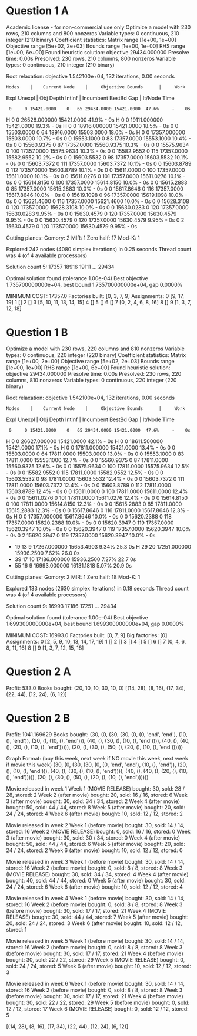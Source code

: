 # Question 1 A

Academic license - for non-commercial use only
Optimize a model with 230 rows, 210 columns and 800 nonzeros
Variable types: 0 continuous, 210 integer (210 binary)
Coefficient statistics:
  Matrix range     [1e+00, 1e+00]
  Objective range  [5e+02, 2e+03]
  Bounds range     [1e+00, 1e+00]
  RHS range        [1e+00, 6e+00]
Found heuristic solution: objective 29434.000000
Presolve time: 0.00s
Presolved: 230 rows, 210 columns, 800 nonzeros
Variable types: 0 continuous, 210 integer (210 binary)

Root relaxation: objective 1.542100e+04, 132 iterations, 0.00 seconds

    Nodes    |    Current Node    |     Objective Bounds      |     Work
 Expl Unexpl |  Obj  Depth IntInf | Incumbent    BestBd   Gap | It/Node Time

     0     0 15421.0000    0   65 29434.0000 15421.0000  47.6%     -    0s
H    0     0                    26528.000000 15421.0000  41.9%     -    0s
H    0     0                    19111.000000 15421.0000  19.3%     -    0s
H    0     0                    18916.000000 15421.0000  18.5%     -    0s
     0     0 15503.0000    0   64 18916.0000 15503.0000  18.0%     -    0s
H    0     0                    17357.000000 15503.0000  10.7%     -    0s
     0     0 15553.1000    0   83 17357.0000 15553.1000  10.4%     -    0s
     0     0 15560.9375    0   87 17357.0000 15560.9375  10.3%     -    0s
     0     0 15575.9634    0  100 17357.0000 15575.9634  10.3%     -    0s
     0     0 15582.9552    0  115 17357.0000 15582.9552  10.2%     -    0s
     0     0 15603.5532    0   98 17357.0000 15603.5532  10.1%     -    0s
     0     0 15603.7372    0  111 17357.0000 15603.7372  10.1%     -    0s
     0     0 15603.8789    0  112 17357.0000 15603.8789  10.1%     -    0s
     0     0 15611.0000    0  100 17357.0000 15611.0000  10.1%     -    0s
     0     0 15611.0276    0  101 17357.0000 15611.0276  10.1%     -    0s
     0     0 15614.8150    0  100 17357.0000 15614.8150  10.0%     -    0s
     0     0 15615.2883    0   85 17357.0000 15615.2883  10.0%     -    0s
     0     0 15617.8646    0  116 17357.0000 15617.8646  10.0%     -    0s
     0     0 15619.1098    0   96 17357.0000 15619.1098  10.0%     -    0s
     0     0 15621.4600    0  116 17357.0000 15621.4600  10.0%     -    0s
     0     0 15628.3108    0  120 17357.0000 15628.3108  10.0%     -    0s
     0     0 15630.0283    0  120 17357.0000 15630.0283  9.95%     -    0s
     0     0 15630.4579    0  120 17357.0000 15630.4579  9.95%     -    0s
     0     0 15630.4579    0  120 17357.0000 15630.4579  9.95%     -    0s
     0     2 15630.4579    0  120 17357.0000 15630.4579  9.95%     -    0s

Cutting planes:
  Gomory: 2
  MIR: 1
  Zero half: 17
  Mod-K: 1

Explored 242 nodes (4080 simplex iterations) in 0.25 seconds
Thread count was 4 (of 4 available processors)

Solution count 5: 17357 18916 19111 ... 29434

Optimal solution found (tolerance 1.00e-04)
Best objective 1.735700000000e+04, best bound 1.735700000000e+04, gap 0.0000%

MINIMUM COST: 17357.0
Factories built: [0, 3, 7, 9]
Assignments:
0 [9, 17, 19]
1 []
2 []
3 [5, 10, 11, 13, 14, 15]
4 []
5 []
6 []
7 [0, 2, 4, 6, 8, 16]
8 []
9 [1, 3, 7, 12, 18]

# Question 1 B

Optimize a model with 230 rows, 220 columns and 810 nonzeros
Variable types: 0 continuous, 220 integer (220 binary)
Coefficient statistics:
  Matrix range     [1e+00, 2e+00]
  Objective range  [5e+02, 2e+03]
  Bounds range     [1e+00, 1e+00]
  RHS range        [1e+00, 6e+00]
Found heuristic solution: objective 29434.000000
Presolve time: 0.00s
Presolved: 230 rows, 220 columns, 810 nonzeros
Variable types: 0 continuous, 220 integer (220 binary)

Root relaxation: objective 1.542100e+04, 132 iterations, 0.00 seconds

    Nodes    |    Current Node    |     Objective Bounds      |     Work
 Expl Unexpl |  Obj  Depth IntInf | Incumbent    BestBd   Gap | It/Node Time

     0     0 15421.0000    0   65 29434.0000 15421.0000  47.6%     -    0s
H    0     0                    26627.000000 15421.0000  42.1%     -    0s
H    0     0                    18611.500000 15421.0000  17.1%     -    0s
H    0     0                    17811.000000 15421.0000  13.4%     -    0s
     0     0 15503.0000    0   64 17811.0000 15503.0000  13.0%     -    0s
     0     0 15553.1000    0   83 17811.0000 15553.1000  12.7%     -    0s
     0     0 15560.9375    0   87 17811.0000 15560.9375  12.6%     -    0s
     0     0 15575.9634    0  100 17811.0000 15575.9634  12.5%     -    0s
     0     0 15582.9552    0  115 17811.0000 15582.9552  12.5%     -    0s
     0     0 15603.5532    0   98 17811.0000 15603.5532  12.4%     -    0s
     0     0 15603.7372    0  111 17811.0000 15603.7372  12.4%     -    0s
     0     0 15603.8789    0  112 17811.0000 15603.8789  12.4%     -    0s
     0     0 15611.0000    0  100 17811.0000 15611.0000  12.4%     -    0s
     0     0 15611.0276    0  101 17811.0000 15611.0276  12.4%     -    0s
     0     0 15614.8150    0  100 17811.0000 15614.8150  12.3%     -    0s
     0     0 15615.2883    0   85 17811.0000 15615.2883  12.3%     -    0s
     0     0 15617.8646    0  116 17811.0000 15617.8646  12.3%     -    0s
H    0     0                    17357.000000 15617.8646  10.0%     -    0s
     0     0 15620.2388    0  118 17357.0000 15620.2388  10.0%     -    0s
     0     0 15620.3947    0  119 17357.0000 15620.3947  10.0%     -    0s
     0     0 15620.3947    0  119 17357.0000 15620.3947  10.0%     -    0s
     0     2 15620.3947    0  119 17357.0000 15620.3947  10.0%     -    0s
*   19    13               9    17267.000000 15653.4903  9.34%  25.3    0s
H   29    20                    17251.000000 15936.2500  7.62%  26.0    0s
*   39    17              10    17186.000000 15936.2500  7.27%  22.7    0s
*   55    16               9    16993.000000 16131.1818  5.07%  20.9    0s

Cutting planes:
  Gomory: 2
  MIR: 1
  Zero half: 18
  Mod-K: 1

Explored 133 nodes (2630 simplex iterations) in 0.18 seconds
Thread count was 4 (of 4 available processors)

Solution count 9: 16993 17186 17251 ... 29434

Optimal solution found (tolerance 1.00e-04)
Best objective 1.699300000000e+04, best bound 1.699300000000e+04, gap 0.0000%

MINIMUM COST: 16993.0
Factories built: [0, 7, 9]
Big factories: [0]
Assignments:
0 [2, 5, 9, 10, 13, 14, 17, 19]
1 []
2 []
3 []
4 []
5 []
6 []
7 [0, 4, 6, 8, 11, 16]
8 []
9 [1, 3, 7, 12, 15, 18]

# Question 2 A

Profit: 533.0
Books bought: (20, 10, 10, 30, 10, 0)
[(14, 28), (8, 16), (17, 34), (22, 44), (12, 24), (6, 12)]

# Question 2 B

Profit: 1041.169629
Books bought: (30, (0, (30, (30, (0, (0, 'end', 'end'), (10, (), 'end')), (20, (), (10, (), 'end'))), (40, (), (30, (), (10, (), 'end')))), (40, (), (40, (), (20, (), (10, (), 'end'))))), (20, (), (30, (), (50, (), (20, (), (10, (), 'end'))))))

Graph
Format: (buy this week, next week if NO movie this week, next week if movie this week)
(30,
 (0,
  (30,
   (30, (0, (0, 'end', 'end'), (10, (), 'end')), (20, (), (10, (), 'end'))),
   (40, (), (30, (), (10, (), 'end')))),
  (40, (), (40, (), (20, (), (10, (), 'end'))))),
 (20, (), (30, (), (50, (), (20, (), (10, (), 'end'))))))

Movie released in week 1
Week 1 (MOVIE RELEASE)    bought: 30, sold: 28 / 28, stored:  2
Week 2 (after movie)      bought: 20, sold: 16 / 16, stored:  6
Week 3 (after movie)      bought: 30, sold: 34 / 34, stored:  2
Week 4 (after movie)      bought: 50, sold: 44 / 44, stored:  8
Week 5 (after movie)      bought: 20, sold: 24 / 24, stored:  4
Week 6 (after movie)      bought: 10, sold: 12 / 12, stored:  2

Movie released in week 2
Week 1 (before movie)     bought: 30, sold: 14 / 14, stored: 16
Week 2 (MOVIE RELEASE)    bought:  0, sold: 16 / 16, stored:  0
Week 3 (after movie)      bought: 30, sold: 30 / 34, stored:  0
Week 4 (after movie)      bought: 50, sold: 44 / 44, stored:  6
Week 5 (after movie)      bought: 20, sold: 24 / 24, stored:  2
Week 6 (after movie)      bought: 10, sold: 12 / 12, stored:  0

Movie released in week 3
Week 1 (before movie)     bought: 30, sold: 14 / 14, stored: 16
Week 2 (before movie)     bought:  0, sold:  8 /  8, stored:  8
Week 3 (MOVIE RELEASE)    bought: 30, sold: 34 / 34, stored:  4
Week 4 (after movie)      bought: 40, sold: 44 / 44, stored:  0
Week 5 (after movie)      bought: 30, sold: 24 / 24, stored:  6
Week 6 (after movie)      bought: 10, sold: 12 / 12, stored:  4

Movie released in week 4
Week 1 (before movie)     bought: 30, sold: 14 / 14, stored: 16
Week 2 (before movie)     bought:  0, sold:  8 /  8, stored:  8
Week 3 (before movie)     bought: 30, sold: 17 / 17, stored: 21
Week 4 (MOVIE RELEASE)    bought: 30, sold: 44 / 44, stored:  7
Week 5 (after movie)      bought: 20, sold: 24 / 24, stored:  3
Week 6 (after movie)      bought: 10, sold: 12 / 12, stored:  1

Movie released in week 5
Week 1 (before movie)     bought: 30, sold: 14 / 14, stored: 16
Week 2 (before movie)     bought:  0, sold:  8 /  8, stored:  8
Week 3 (before movie)     bought: 30, sold: 17 / 17, stored: 21
Week 4 (before movie)     bought: 30, sold: 22 / 22, stored: 29
Week 5 (MOVIE RELEASE)    bought:  0, sold: 24 / 24, stored:  5
Week 6 (after movie)      bought: 10, sold: 12 / 12, stored:  3

Movie released in week 6
Week 1 (before movie)     bought: 30, sold: 14 / 14, stored: 16
Week 2 (before movie)     bought:  0, sold:  8 /  8, stored:  8
Week 3 (before movie)     bought: 30, sold: 17 / 17, stored: 21
Week 4 (before movie)     bought: 30, sold: 22 / 22, stored: 29
Week 5 (before movie)     bought:  0, sold: 12 / 12, stored: 17
Week 6 (MOVIE RELEASE)    bought:  0, sold: 12 / 12, stored:  5

[(14, 28), (8, 16), (17, 34), (22, 44), (12, 24), (6, 12)]

